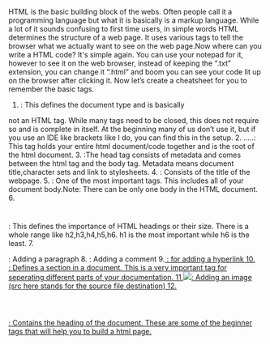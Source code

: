 HTML is the basic building block of the webs. Often people call it a programming language but what it is basically is a markup language. While a lot of it sounds confusing to first time users, in simple words HTML
determines the structure of a web page. It uses various tags to tell the browser what we actually want to see on the web page.Now where can you write a HTML code? It's simple again. You can use
your notepad for it, however to see it on the web browser, instead of keeping the “.txt” extension, you can change it “.html” and boom you can see your code lit up on the browser after clicking it.
Now let’s create a cheatsheet for you to remember the basic tags.
1. <!DOCTYPE html> : This defines the document type and is basically
not an HTML tag. While many tags need to be closed, this does not
require so and is complete in itself. At the beginning many of us don’t
use it, but if you use an IDE like brackets like I do, you can find this in
the setup.
2. <html>.....</html>: This tag holds your entire html document/code
together and is the root of the html document.
3. <head></head> :The head tag consists of metadata and comes
between the html tag and the body tag. Metadata means document
title,character sets and link to stylesheets.
4. <title></title>: Consists of the title of the webpage.
5. <body></body>: One of the most important tags. This includes all of
your document body.Note: There can be only one body in the HTML
document.
6. <h1></h1>: This defines the importance of HTML headings or their
size. There is a whole range like h2,h3,h4,h5,h6. h1 is the most
important while h6 is the least.
7. <p></p>: Adding a paragraph
8. <!--...-->: Adding a comment
9.<a href=""> : for adding a hyperlink
10.<div></div> :	Defines a section in a document. This is a very important tag for seperating different parts of your documentation.
11.<img src="...">: Adding an image (src here stands for the source file destination)
12.<header></header>: Contains the heading of the document.
These are some of the beginner tags that will help you to build a html page. 
